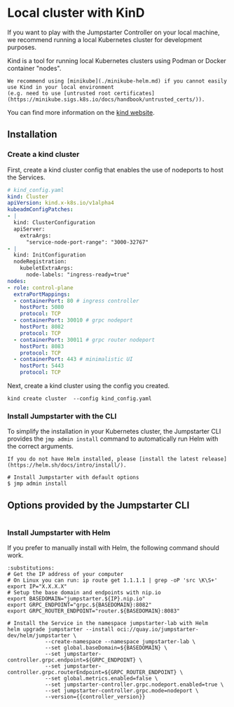 # Local cluster with KinD

If you want to play with the Jumpstarter Controller on your local machine, we
recommend running a local Kubernetes cluster for development purposes.

Kind is a tool for running local Kubernetes clusters using Podman or Docker
container "nodes".

```{tip}
We recommend using [minikube](./minikube-helm.md) if you cannot easily use Kind in your local environment
(e.g. need to use [untrusted root certificates](https://minikube.sigs.k8s.io/docs/handbook/untrusted_certs/)).
```


You can find more information on the [kind
website](https://kind.sigs.k8s.io/docs/user/quick-start/).

## Installation

### Create a kind cluster

First, create a kind cluster config that enables the use of nodeports to host
the Services.

```yaml
# kind_config.yaml
kind: Cluster
apiVersion: kind.x-k8s.io/v1alpha4
kubeadmConfigPatches:
- |
  kind: ClusterConfiguration
  apiServer:
    extraArgs:
      "service-node-port-range": "3000-32767"
- |
  kind: InitConfiguration
  nodeRegistration:
    kubeletExtraArgs:
      node-labels: "ingress-ready=true"
nodes:
- role: control-plane
  extraPortMappings:
  - containerPort: 80 # ingress controller
    hostPort: 5080
    protocol: TCP
  - containerPort: 30010 # grpc nodeport
    hostPort: 8082
    protocol: TCP
  - containerPort: 30011 # grpc router nodeport
    hostPort: 8083
    protocol: TCP
  - containerPort: 443 # minimalistic UI
    hostPort: 5443
    protocol: TCP
```

Next, create a kind cluster using the config you created.

```shell
kind create cluster  --config kind_config.yaml
```

### Install Jumpstarter with the CLI

To simplify the installation in your Kubernetes cluster, the Jumpstarter CLI
provides the `jmp admin install` command to automatically run Helm with the
correct arguments.

```{tip}
If you do not have Helm installed, please [install the latest release](https://helm.sh/docs/intro/install/).
```

```
# Install Jumpstarter with default options
$ jmp admin install
```

## Options provided by the Jumpstarter CLI

```{command-output} jmp admin install --help
```

### Install Jumpstarter with Helm

If you prefer to manually install with Helm, the following command should work.

```{code-block} bash
:substitutions:
# Get the IP address of your computer
# On Linux you can run: ip route get 1.1.1.1 | grep -oP 'src \K\S+'
export IP="X.X.X.X"
# Setup the base domain and endpoints with nip.io
export BASEDOMAIN="jumpstarter.${IP}.nip.io"
export GRPC_ENDPOINT="grpc.${BASEDOMAIN}:8082"
export GRPC_ROUTER_ENDPOINT="router.${BASEDOMAIN}:8083"

# Install the Service in the namespace jumpstarter-lab with Helm
helm upgrade jumpstarter --install oci://quay.io/jumpstarter-dev/helm/jumpstarter \
            --create-namespace --namespace jumpstarter-lab \
            --set global.baseDomain=${BASEDOMAIN} \
            --set jumpstarter-controller.grpc.endpoint=${GRPC_ENDPOINT} \
            --set jumpstarter-controller.grpc.routerEndpoint=${GRPC_ROUTER_ENDPOINT} \
            --set global.metrics.enabled=false \
            --set jumpstarter-controller.grpc.nodeport.enabled=true \
            --set jumpstarter-controller.grpc.mode=nodeport \
            --version={{controller_version}}
```
